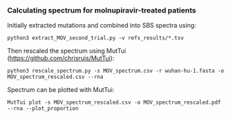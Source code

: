 ### Calculating spectrum for molnupiravir-treated patients

Initially extracted mutations and combined into SBS spectra using:
```
python3 extract_MOV_second_trial.py -v refs_results/*.tsv
```

Then rescaled the spectrum using MutTui (https://github.com/chrisruis/MutTui):
```
python3 rescale_spectrum.py -s MOV_spectrum.csv -r wuhan-hu-1.fasta -o MOV_spectrum_rescaled.csv --rna
```

Spectrum can be plotted with MutTui:
```
MutTui plot -s MOV_spectrum_rescaled.csv -o MOV_spectrum_rescaled.pdf --rna --plot_proportion
```
